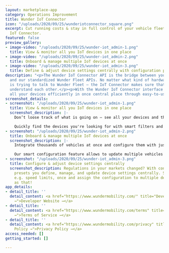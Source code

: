 ```yaml
---
layout: marketplace-app
category: Operations Improvement
title: Wunder IoT Connector
icon: "/uploads/2020/09/25/wunderiotconnector_square.png"
excerpt: Cut running costs & stay in full control of your vehicle fleet with the Wunder
  IoT Connector.
featured: false
preview_gallery:
- image-video: "/uploads/2020/09/25/wunder-iot_admin-1.png"
  title: View & monitor all you IoT devices in one place
- image-video: "/uploads/2020/09/25/wunder-iot_admin-2.png"
  title: Onboard & manage multiple IoT devices at once
- image-video: "/uploads/2020/09/25/wunder-iot_admin-3.png"
  title: Define & adjust device settings centrally with configuration presets
description: "<p>The Wunder IoT Connector API is the bridge between your IoT devices
  and our standardized Wunder Fleet APIs. No matter what kind of hardware or vehicle
  is trying to talk to Wunder Fleet — the IoT Connector makes sure that both always
  understand each other.</p><p>With the Wunder IoT Connector interface you can manage
  all your devices efficiently in once central place through easy-to-use interface.</p>"
screenshot_details:
- screenshot: "/uploads/2020/09/25/wunder-iot_admin-1.png"
  title: View & monitor all you IoT devices in one place
  screenshot_description: |-
    Don’t loose track of what is going on — see all your devices and their status, like battery level, in a comprehensive table.

    Quickly find the devices you're looking for with smart filters and sorting.
- screenshot: "/uploads/2020/09/25/wunder-iot_admin-2.png"
  title: Onboard & manage multiple IoT devices at once
  screenshot_description: |-
    Integrate thousands of vehicles at once and configure them with just a few clicks.

    Our smart configuration feature allows to update multiple vehicles with just one click.
- screenshot: "/uploads/2020/09/25/wunder-iot_admin-3.png"
  title: Configure & adjust device settings centrally
  screenshot_description: Regulations in your markets changed? With configuration
    presets you define, manage, and update device settings centrally. Set parameters,
    e.g. speed limits, once and assign the configuration to multiple devices. Simple
    as that!
app_details:
- detail_title: ''
  detail_content: <a href="https://www.wundermobility.com/" title="Developer Website
    →">Developer Website →</a>
- detail_title: ''
  detail_content: <a href="https://www.wundermobility.com/terms" title="Terms of Service
    →">Terms of Service →</a>
- detail_title: ''
  detail_content: <a href="https://www.wundermobility.com/privacy" title="Privacy
    Policy →">Privacy Policy →</a>
access_needed: []
getting_started: []

---
```

